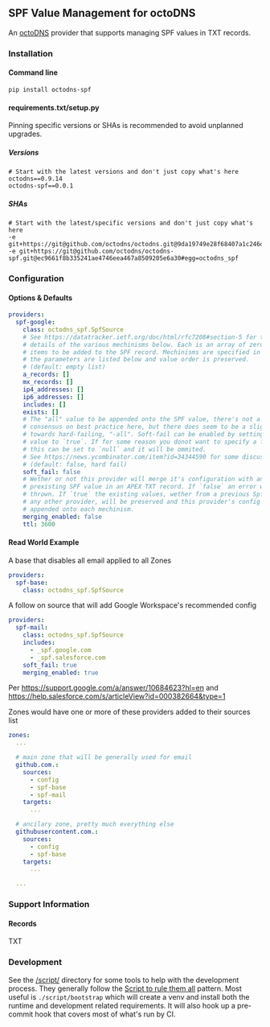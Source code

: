 ## SPF Value Management for octoDNS

An [octoDNS](https://github.com/octodns/octodns/) provider that supports managing SPF values in TXT records.

### Installation

#### Command line

```
pip install octodns-spf
```

#### requirements.txt/setup.py

Pinning specific versions or SHAs is recommended to avoid unplanned upgrades.

##### Versions

```
# Start with the latest versions and don't just copy what's here
octodns==0.9.14
octodns-spf==0.0.1
```

##### SHAs

```
# Start with the latest/specific versions and don't just copy what's here
-e git+https://git@github.com/octodns/octodns.git@9da19749e28f68407a1c246dfdf65663cdc1c422#egg=octodns
-e git+https://git@github.com/octodns/octodns-spf.git@ec9661f8b335241ae4746eea467a8509205e6a30#egg=octodns_spf
```

### Configuration

#### Options &amp; Defaults

```yaml
providers:
  spf-google:
    class: octodns_spf.SpfSource
    # See https://datatracker.ietf.org/doc/html/rfc7208#section-5 for the
    # details of the various mechinisms below. Each is an array of zero or more
    # items to be added to the SPF record. Mechinisms are specified in the order
    # the parameters are listed below and value order is preserved.
    # (default: empty list)
    a_records: []
    mx_records: []
    ip4_addresses: []
    ip6_addresses: []
    includes: []
    exists: []
    # The "all" value to be appended onto the SPF value, there's not a clear
    # consensus on best practice here, but there does seem to be a slight leaning
    # towards hard-failing, "-all". Soft-fail can be enabled by setting this
    # value to `true`. If for some reason you donot want to specify a fail mode,
    # this can be set to `null` and it will be ommited.
    # See https://news.ycombinator.com/item?id=34344590 for some discussion
    # (default: false, hard fail)
    soft_fail: false
    # Wether or not this provider will merge it's configuration with any
    # prexisting SPF value in an APEX TXT record. If `false` an error will be
    # thrown. If `true` the existing values, wether from a previous SpfSource or
    # any other provider, will be preserved and this provider's config will be
    # appended onto each mechinism.
    merging_enabled: false
    ttl: 3600
```

#### Read World Example

A base that disables all email applied to all Zones

```yaml
providers:
  spf-base:
    class: octodns_spf.SpfSource
```

A follow on source that will add Google Workspace's recommended config

```yaml
providers:
  spf-mail:
    class: octodns_spf.SpfSource
    includes:
      - _spf.google.com
      - _spf.salesforce.com
    soft_fail: true
    merging_enabled: true
```

Per https://support.google.com/a/answer/10684623?hl=en and
https://help.salesforce.com/s/articleView?id=000382664&type=1

Zones would have one or more of these providers added to their sources list

```yaml
zones:
  ...

  # main zone that will be generally used for email
  github.com.:
    sources:
      - config
      - spf-base
      - spf-mail
    targets:
      ...

  # ancilary zone, pretty much everything else
  githubusercontent.com.:
    sources:
      - config
      - spf-base
    targets:
      ...

  ...
```

### Support Information

#### Records

TXT

### Development

See the [/script/](/script/) directory for some tools to help with the development process. They generally follow the [Script to rule them all](https://github.com/github/scripts-to-rule-them-all) pattern. Most useful is `./script/bootstrap` which will create a venv and install both the runtime and development related requirements. It will also hook up a pre-commit hook that covers most of what's run by CI.

